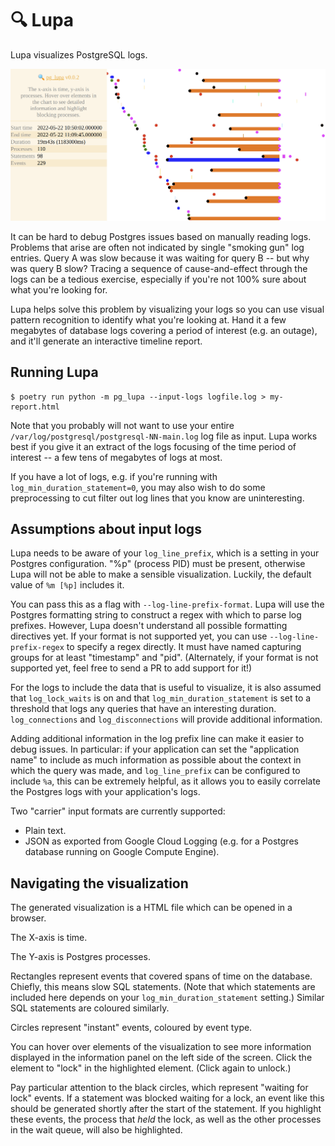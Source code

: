 # 🔍 Lupa

Lupa visualizes PostgreSQL logs.

![Screenshot](/docs/screenshot.png)

It can be hard to debug Postgres issues based on manually reading logs.
Problems that arise are often not indicated by single "smoking gun" log
entries. Query A was slow because it was waiting for query B -- but why
was query B slow? Tracing a sequence of cause-and-effect through the
logs can be a tedious exercise, especially if you're not 100% sure
about what you're looking for.

Lupa helps solve this problem by visualizing your logs so you can use
visual pattern recognition to identify what you're looking at.
Hand it a few megabytes of database logs covering a period of interest
(e.g. an outage), and it'll generate an interactive timeline report.

## Running Lupa

```
$ poetry run python -m pg_lupa --input-logs logfile.log > my-report.html
```

Note that you probably will not want to use your entire
`/var/log/postgresql/postgresql-NN-main.log` log file as input.
Lupa works best if you give it an extract of the logs focusing of the
time period of interest -- a few tens of megabytes of logs at most.

If you have a lot of logs, e.g. if you're running with
`log_min_duration_statement=0`, you may also wish to do some preprocessing
to cut filter out log lines that you know are uninteresting.

## Assumptions about input logs

Lupa needs to be aware of your `log_line_prefix`, which is a setting in
your Postgres configuration. "%p" (process PID) must be present,
otherwise Lupa will not be able to make a sensible visualization.
Luckily, the default value of `%m [%p]` includes it.

You can pass this as a flag with `--log-line-prefix-format`. Lupa will
use the Postgres formatting string to construct a regex with which
to parse log prefixes. However, Lupa doesn't understand all possible
formatting directives yet. If your format is not supported yet, you can use
`--log-line-prefix-regex` to specify a regex directly. It must have
named capturing groups for at least "timestamp" and "pid". (Alternately,
if your format is not supported yet, feel free to send a PR to add support
for it!)

For the logs to include the data that is useful to visualize, it is
also assumed that `log_lock_waits` is on and that `log_min_duration_statement`
is set to a threshold that logs any queries that have an interesting
duration. `log_connections` and `log_disconnections` will provide
additional information.

Adding additional information in the log prefix line can make it easier
to debug issues. In particular: if your application can set the
"application name" to include as much information as possible about the
context in which the query was made, and `log_line_prefix` can be
configured to include `%a`, this can be extremely helpful, as it allows
you to easily correlate the Postgres logs with your application's logs.

Two "carrier" input formats are currently supported:

- Plain text.
- JSON as exported from Google Cloud Logging (e.g. for a Postgres database
  running on Google Compute Engine).

## Navigating the visualization

The generated visualization is a HTML file which can be opened in a browser.

The X-axis is time.

The Y-axis is Postgres processes.

Rectangles represent events that covered spans of time on the database. Chiefly,
this means slow SQL statements. (Note that which statements are included here
depends on your `log_min_duration_statement` setting.) Similar SQL statements
are coloured similarly.

Circles represent "instant" events, coloured by event type.

You can hover over elements of the visualization to see more information
displayed in the information panel on the left side of the screen.
Click the element to "lock" in the highlighted element. (Click again to unlock.)

Pay particular attention to the black circles, which represent "waiting for
lock" events. If a statement was blocked waiting for a lock, an event like
this should be generated shortly after the start of the statement.
If you highlight these events, the process that _held_ the lock, as well
as the other processes in the wait queue, will also be highlighted.
